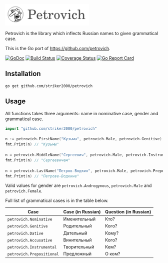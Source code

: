 ![Petrovich](petrovich.png)

Petrovich is the library which inflects Russian names to given grammatical case.

This is the Go port of https://github.com/petrovich.

[![GoDoc](https://godoc.org/github.com/striker2000/petrovich?status.svg)](https://godoc.org/github.com/striker2000/petrovich)
[![Build Status](https://travis-ci.org/striker2000/petrovich.svg?branch=master)](https://travis-ci.org/striker2000/petrovich)
[![Coverage Status](https://coveralls.io/repos/github/striker2000/petrovich/badge.svg?branch=master)](https://coveralls.io/github/striker2000/petrovich?branch=master)
[![Go Report Card](https://goreportcard.com/badge/github.com/striker2000/petrovich)](https://goreportcard.com/report/github.com/striker2000/petrovich)

## Installation

```
go get github.com/striker2000/petrovich
```

## Usage

All functions takes three arguments: name in nominative case, gender and grammatical case.

```go
import "github.com/striker2000/petrovich"

n := petrovich.FirstName("Кузьма", petrovich.Male, petrovich.Genitive)
fmt.Print(n) // "Кузьмы"

n = petrovich.MiddleName("Сергеевич", petrovich.Male, petrovich.Instrumental)
fmt.Print(n) // "Сергеевичем"

n = petrovich.LastName("Петров-Водкин", petrovich.Male, petrovich.Prepositional)
fmt.Print(n) // "Петрове-Водкине"
```

Valid values for gender are `petrovich.Androgynous`, `petrovich.Male` and `petrovich.Female`.

Full list of grammatical cases is in the table below.

| Case                      | Case (in Russian) | Question (in Russian)  |
|---------------------------|-------------------|------------------------|
| `petrovich.Nominative`    | Именительный      | Кто?                   |
| `petrovich.Genitive`      | Родительный       | Кого?                  |
| `petrovich.Dative`        | Дательный         | Кому?                  |
| `petrovich.Accusative`    | Винительный       | Кого?                  |
| `petrovich.Instrumental`  | Творительный      | Кем?                   |
| `petrovich.Prepositional` | Предложный        | О ком?                 |

